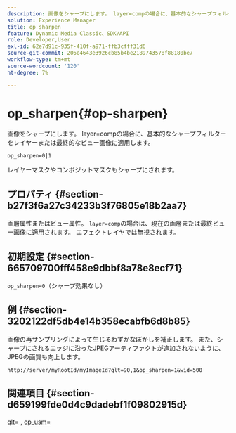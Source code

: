 ```yaml
---
description: 画像をシャープにします。 layer=compの場合に、基本的なシャープフィルターをレイヤーまたは最終的なビュー画像に適用します。
solution: Experience Manager
title: op_sharpen
feature: Dynamic Media Classic、SDK/API
role: Developer,User
exl-id: 62e7d91c-935f-410f-a971-ffb3cfff31d6
source-git-commit: 206e4643e3926cb85b4be2189743578f88180be7
workflow-type: tm+mt
source-wordcount: '120'
ht-degree: 7%

---
```


# op_sharpen{#op-sharpen}

画像をシャープにします。 layer=compの場合に、基本的なシャープフィルターをレイヤーまたは最終的なビュー画像に適用します。

`op_sharpen=0|1`

レイヤーマスクやコンポジットマスクもシャープにされます。

## プロパティ {#section-b27f3f6a27c34233b3f76805e18b2aa7}

画層属性またはビュー属性。 `layer=comp`の場合は、現在の画層または最終ビュー画像に適用されます。 エフェクトレイヤでは無視されます。

## 初期設定 {#section-665709700fff458e9dbbf8a78e8ecf71}

`op_sharpen=0`（シャープ効果なし）

## 例 {#section-3202122df5db4e14b358ecabfb6d8b85}

画像の再サンプリングによって生じるわずかなぼかしを補正します。 また、シャープにされるエッジに沿ったJPEGアーティファクトが追加されないように、JPEGの画質も向上します。

`http://server/myRootId/myImageId?qlt=90,1&op_sharpen=1&wid=500`

## 関連項目 {#section-d659199fde0d4c9dadebf1f09802915d}

[qlt=](../../../../../is-api/http-ref/image-serving-api-ref/c-http-protocol-reference/c-command-reference/r-is-http-qlt.md#reference-f69ed0758c784b0385d979820546d352) ,  [op_usm=](../../../../../is-api/http-ref/image-serving-api-ref/c-http-protocol-reference/c-command-reference/r-op-sharpen.md#reference-c32573230c6140f883efdaa201ea8541)
